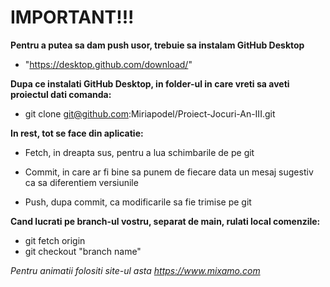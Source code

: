 # IMPORTANT!!!

**Pentru a putea sa dam push usor, trebuie sa instalam GitHub Desktop**
- "https://desktop.github.com/download/"

**Dupa ce instalati GitHub Desktop, in folder-ul in care vreti sa aveti proiectul dati comanda:**
- git clone git@github.com:Miriapodel/Proiect-Jocuri-An-III.git

**In rest, tot se face din aplicatie:**

- Fetch, in dreapta sus, pentru a lua schimbarile de pe git

- Commit, in care ar fi bine sa punem de fiecare data un mesaj sugestiv ca sa diferentiem versiunile

- Push, dupa commit, ca modificarile sa fie trimise pe git

**Cand lucrati pe branch-ul vostru, separat de main, rulati local comenzile:**
- git fetch origin
- git checkout "branch name"


*Pentru animatii folositi site-ul asta https://www.mixamo.com*
